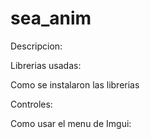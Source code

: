 # sea_anim

Descripcion:

Librerias usadas:


Como se instalaron las librerias


Controles:


Como usar el menu de Imgui: